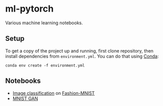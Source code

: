# ml-pytorch
Various machine learning notebooks.

## Setup
To get a copy of the project up and running, first clone repository, then install dependencies from `environment.yml`. You can do that using [Conda](https://conda.io/docs/):
```
conda env create -f environment.yml
```

## Notebooks
- [Image classification](https://github.com/czyzi0/ml-pytorch/blob/master/notebooks/image-classification.ipynb) on [Fashion-MNIST](https://github.com/zalandoresearch/fashion-mnist)
- [MNIST GAN](https://github.com/czyzi0/ml-pytorch/blob/master/notebooks/mnist-gan.ipynb)
